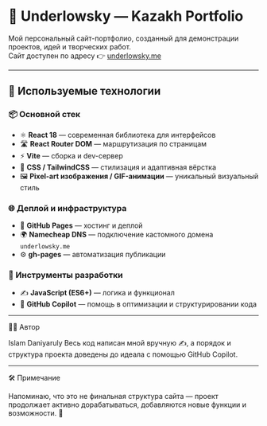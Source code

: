 # 🌌 Underlowsky — Kazakh Portfolio

Мой персональный сайт-портфолио, созданный для демонстрации проектов, идей и творческих работ.  
Сайт доступен по адресу 👉 [underlowsky.me](http://underlowsky.me)

---

## 🚀 Используемые технологии

### 📦 Основной стек
- ⚛️ **React 18** — современная библиотека для интерфейсов  
- 🛣 **React Router DOM** — маршрутизация по страницам  
- ⚡ **Vite** — сборка и dev-сервер  
- 🎨 **CSS / TailwindCSS** — стилизация и адаптивная вёрстка  
- 🖼 **Pixel-art изображения / GIF-анимации** — уникальный визуальный стиль  

### 🌐 Деплой и инфраструктура
- 📡 **GitHub Pages** — хостинг и деплой  
- 🌍 **Namecheap DNS** — подключение кастомного домена `underlowsky.me`  
- ⚙️ **gh-pages** — автоматизация публикации  

### 🤖 Инструменты разработки
- ✍️ **JavaScript (ES6+)** — логика и функционал  
- 🤖 **GitHub Copilot** — помощь в оптимизации и структурировании кода  

---

👨‍💻 Автор

Islam Daniyaruly
Весь код написан мной вручную ✍️, а порядок и структура проекта доведены до идеала с помощью GitHub Copilot.

---

🛠 Примечание

Напоминаю, что это не финальная структура сайта — проект продолжает активно дорабатываться, добавляются новые функции и возможности. 🚀

